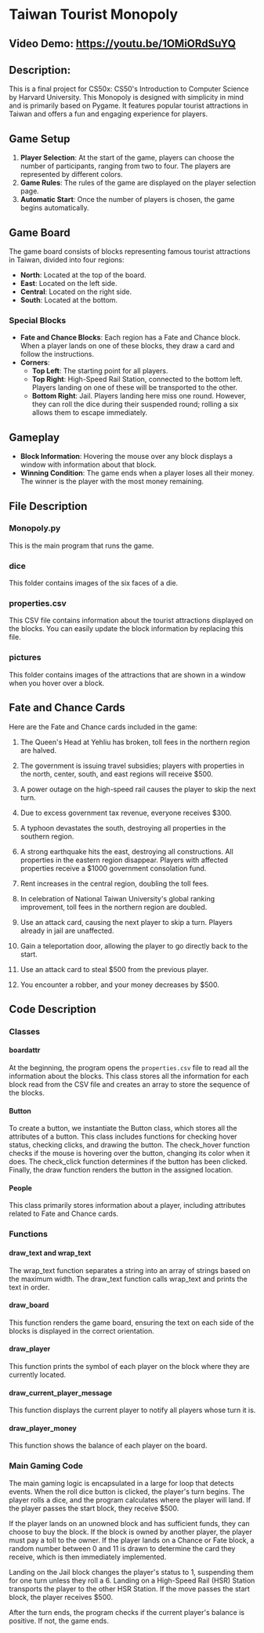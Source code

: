 # Taiwan Tourist Monopoly
## Video Demo: https://youtu.be/1OMiORdSuYQ
## Description: 

This is a final project for CS50x: CS50's Introduction to Computer Science by Harvard University. This Monopoly is designed with simplicity in mind and is primarily based on Pygame. It features popular tourist attractions in Taiwan and offers a fun and engaging experience for players.

## Game Setup

1. **Player Selection**: At the start of the game, players can choose the number of participants, ranging from two to four. The players are represented by different colors.
2. **Game Rules**: The rules of the game are displayed on the player selection page.
3. **Automatic Start**: Once the number of players is chosen, the game begins automatically.

## Game Board

The game board consists of blocks representing famous tourist attractions in Taiwan, divided into four regions:
- **North**: Located at the top of the board.
- **East**: Located on the left side.
- **Central**: Located on the right side.
- **South**: Located at the bottom.

### Special Blocks

- **Fate and Chance Blocks**: Each region has a Fate and Chance block. When a player lands on one of these blocks, they draw a card and follow the instructions.
- **Corners**:
  - **Top Left**: The starting point for all players.
  - **Top Right**: High-Speed Rail Station, connected to the bottom left. Players landing on one of these will be transported to the other.
  - **Bottom Right**: Jail. Players landing here miss one round. However, they can roll the dice during their suspended round; rolling a six allows them to escape immediately.

## Gameplay

- **Block Information**: Hovering the mouse over any block displays a window with information about that block.
- **Winning Condition**: The game ends when a player loses all their money. The winner is the player with the most money remaining.

## File Description

### Monopoly.py
This is the main program that runs the game.

### dice
This folder contains images of the six faces of a die.

### properties.csv
This CSV file contains information about the tourist attractions displayed on the blocks. You can easily update the block information by replacing this file.

### pictures
This folder contains images of the attractions that are shown in a window when you hover over a block.

## Fate and Chance Cards

Here are the Fate and Chance cards included in the game:

1. The Queen's Head at Yehliu has broken, toll fees in the northern region are halved.

2. The government is issuing travel subsidies; players with properties in the north, center, south, and east regions will receive $500.

3. A power outage on the high-speed rail causes the player to skip the next turn.

4. Due to excess government tax revenue, everyone receives $300.

5. A typhoon devastates the south, destroying all properties in the southern region.

6. A strong earthquake hits the east, destroying all constructions. All properties in the eastern region disappear. Players with affected properties receive a $1000 government consolation fund.

7. Rent increases in the central region, doubling the toll fees.

8. In celebration of National Taiwan University's global ranking improvement, toll fees in the northern region are doubled.

9. Use an attack card, causing the next player to skip a turn. Players already in jail are unaffected.

10. Gain a teleportation door, allowing the player to go directly back to the start.

11. Use an attack card to steal $500 from the previous player.

12. You encounter a robber, and your money decreases by $500.

## Code Description

### Classes

#### boardattr
At the beginning, the program opens the `properties.csv` file to read all the information about the blocks. This class stores all the information for each block read from the CSV file and creates an array to store the sequence of the blocks.

#### Button
To create a button, we instantiate the Button class, which stores all the attributes of a button. This class includes functions for checking hover status, checking clicks, and drawing the button. The check_hover function checks if the mouse is hovering over the button, changing its color when it does. The check_click function determines if the button has been clicked. Finally, the draw function renders the button in the assigned location.

#### People
This class primarily stores information about a player, including attributes related to Fate and Chance cards.

### Functions

#### draw_text and wrap_text
The wrap_text function separates a string into an array of strings based on the maximum width. The draw_text function calls wrap_text and prints the text in order.

#### draw_board
This function renders the game board, ensuring the text on each side of the blocks is displayed in the correct orientation.

#### draw_player
This function prints the symbol of each player on the block where they are currently located.

#### draw_current_player_message
This function displays the current player to notify all players whose turn it is.

#### draw_player_money
This function shows the balance of each player on the board.

### Main Gaming Code

The main gaming logic is encapsulated in a large for loop that detects events. When the roll dice button is clicked, the player's turn begins. The player rolls a dice, and the program calculates where the player will land. If the player passes the start block, they receive $500.

If the player lands on an unowned block and has sufficient funds, they can choose to buy the block. If the block is owned by another player, the player must pay a toll to the owner. If the player lands on a Chance or Fate block, a random number between 0 and 11 is drawn to determine the card they receive, which is then immediately implemented.

Landing on the Jail block changes the player's status to 1, suspending them for one turn unless they roll a 6. Landing on a High-Speed Rail (HSR) Station transports the player to the other HSR Station. If the move passes the start block, the player receives $500.

After the turn ends, the program checks if the current player's balance is positive. If not, the game ends.
